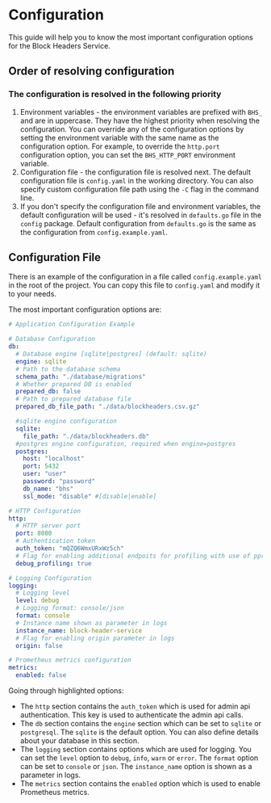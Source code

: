 # Configuration

This guide will help you to know the most important configuration options for the Block Headers Service.

## Order of resolving configuration

### The configuration is resolved in the following priority

1. Environment variables - the environment variables are prefixed with `BHS_` and are in uppercase. They have the highest priority when resolving the configuration. You can override any of the configuration options by setting the environment variable with the same name as the configuration option. For example, to override the `http.port` configuration option, you can set the `BHS_HTTP_PORT` environment variable.
2. Configuration file - the configuration file is resolved next. The default configuration file is `config.yaml` in the working directory. You can also specify custom configuration file path using the `-C` flag in the command line.
3. If you don't specify the configuration file and environment variables, the default configuration will be used - it's resolved in `defaults.go` file in the `config` package. Default configuration from `defaults.go` is the same as the configuration from `config.example.yaml`.

## Configuration File

There is an example of the configuration in a file called `config.example.yaml` in the root of the project. You can copy this file to `config.yaml` and modify it to your needs.

The most important configuration options are:

```yaml
# Application Configuration Example

# Database Configuration
db:
  # Database engine [sqlite|postgres] (default: sqlite)
  engine: sqlite
  # Path to the database schema
  schema_path: "./database/migrations"
  # Whether prepared DB is enabled
  prepared_db: false
  # Path to prepared database file
  prepared_db_file_path: "./data/blockheaders.csv.gz"

  #sqlite engine configuration
  sqlite:
    file_path: "./data/blockheaders.db"
  #postgres engine configuration, required when engine=postgres
  postgres:
    host: "localhost"
    port: 5432
    user: "user"
    password: "password"
    db_name: "bhs"
    ssl_mode: "disable" #[disable|enable]

# HTTP Configuration
http:
  # HTTP server port
  port: 8080
  # Authentication token
  auth_token: "mQZQ6WmxURxWz5ch"
  # Flag for enabling additional endpoits for profiling with use of pprof
  debug_profiling: true

# Logging Configuration
logging:
  # Logging level
  level: debug
  # Logging format: console/json
  format: console
  # Instance name shown as parameter in logs
  instance_name: block-header-service
  # Flag for enabling origin parameter in logs
  origin: false

# Prometheus metrics configuration
metrics:
  enabled: false

```

Going through highlighted options:

* The `http` section contains the `auth_token` which is used for admin api authentication. This key is used to authenticate the admin api calls.
* The `db` section contains the `engine` section which can be set to `sqlite` or `postgresql`. The `sqlite` is the default option. You can also define details about your database in this section.
* The `logging` section contains options which are used for logging. You can set the `level` option to `debug`, `info`, `warn` or `error`. The `format` option can be set to `console` or `json`. The `instance_name` option is shown as a parameter in logs.
* The `metrics` section contains the `enabled` option which is used to enable Prometheus metrics.

